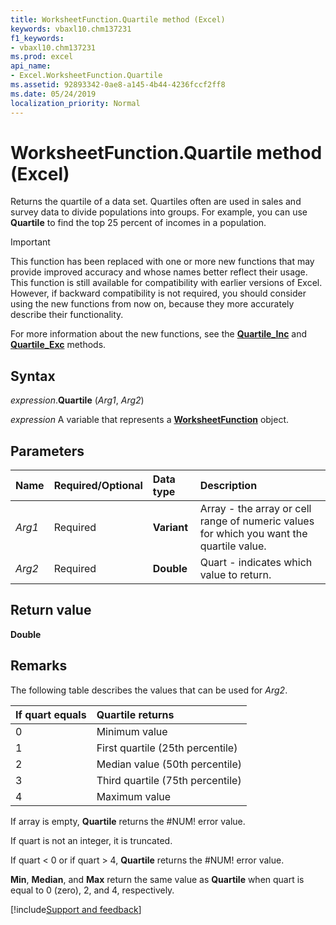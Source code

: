 ```yaml
---
title: WorksheetFunction.Quartile method (Excel)
keywords: vbaxl10.chm137231
f1_keywords:
- vbaxl10.chm137231
ms.prod: excel
api_name:
- Excel.WorksheetFunction.Quartile
ms.assetid: 92893342-0ae8-a145-4b44-4236fccf2ff8
ms.date: 05/24/2019
localization_priority: Normal
---
```



# WorksheetFunction.Quartile method (Excel)

Returns the quartile of a data set. Quartiles often are used in sales and survey data to divide populations into groups. For example, you can use **Quartile** to find the top 25 percent of incomes in a population.

> [!IMPORTANT] 
> This function has been replaced with one or more new functions that may provide improved accuracy and whose names better reflect their usage. This function is still available for compatibility with earlier versions of Excel. However, if backward compatibility is not required, you should consider using the new functions from now on, because they more accurately describe their functionality.
> 
> For more information about the new functions, see the **[Quartile_Inc](Excel.WorksheetFunction.Quartile_Inc.md)** and **[Quartile_Exc](Excel.WorksheetFunction.Quartile_Exc.md)** methods.


## Syntax

_expression_.**Quartile** (_Arg1_, _Arg2_)

_expression_ A variable that represents a **[WorksheetFunction](Excel.WorksheetFunction.md)** object.


## Parameters

|Name|Required/Optional|Data type|Description|
|:-----|:-----|:-----|:-----|
| _Arg1_|Required| **Variant**|Array - the array or cell range of numeric values for which you want the quartile value.|
| _Arg2_|Required| **Double**|Quart - indicates which value to return.|

## Return value

**Double**


## Remarks

The following table describes the values that can be used for _Arg2_.

|If quart equals|Quartile returns|
|:-----|:-----|
|0|Minimum value|
|1|First quartile (25th percentile)|
|2|Median value (50th percentile)|
|3|Third quartile (75th percentile)|
|4|Maximum value|

If array is empty, **Quartile** returns the #NUM! error value.
    
If quart is not an integer, it is truncated.
    
If quart < 0 or if quart > 4, **Quartile** returns the #NUM! error value.
    
**Min**, **Median**, and **Max** return the same value as **Quartile** when quart is equal to 0 (zero), 2, and 4, respectively.
    


[!include[Support and feedback](~/includes/feedback-boilerplate.md)]